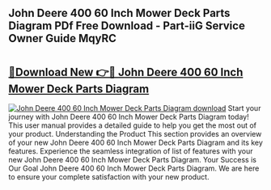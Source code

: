 ## John Deere 400 60 Inch Mower Deck Parts Diagram PDf Free Download - Part-iiG Service Owner Guide MqyRC

# <h2><a href="http://dfpdoko.blite.top/?on=John+Deere+400+60+Inch+Mower+Deck+Parts+Diagram">🔗Download New 👉🔴 John Deere 400 60 Inch Mower Deck Parts Diagram</a></h2>

[![John Deere 400 60 Inch Mower Deck Parts Diagram download](https://i.imgur.com/lujVjoI.png)](http://dfpdoko.blite.top/?on=John+Deere+400+60+Inch+Mower+Deck+Parts+Diagram)
Start your journey with John Deere 400 60 Inch Mower Deck Parts Diagram today! This user manual provides a detailed guide to help you get the most out of your product. Understanding the Product This section provides an overview of your new John Deere 400 60 Inch Mower Deck Parts Diagram and its key features. Experience the seamless integration of list of features with your new John Deere 400 60 Inch Mower Deck Parts Diagram. Your Success is Our Goal John Deere 400 60 Inch Mower Deck Parts Diagram. We are here to ensure your complete satisfaction with your new product.
